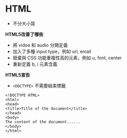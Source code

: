 # HTML

* 不分大小寫

**HTML5改善了哪些**

* 將 vidoe 和 audio 分開定義
* 加入了多種 input type，例如 url, email
* 廢棄與 CSS 功能重複性高的元素，例如 u, font, center
* 重新定義 b, i 元素含義

**HTML5宣告**

* `<DOCTYPE>` 不需要結束標籤

```
<!DOCTYPE HTML>
<html>
<head>
<title>Title of the document</title>
</head>
<body>
The content of the document......
</body>
</html>
```
